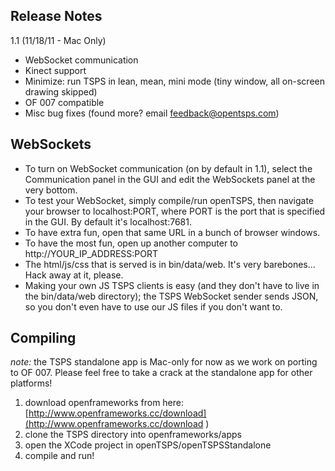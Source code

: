 Release Notes
------------

1.1 (11/18/11 - Mac Only)
* WebSocket communication
* Kinect support
* Minimize: run TSPS in lean, mean, mini mode (tiny window, all on-screen drawing skipped)
* OF 007 compatible 
* Misc bug fixes (found more? email feedback@opentsps.com)

WebSockets
------------

* To turn on WebSocket communication (on by default in 1.1), select the Communication panel in the GUI and edit the WebSockets panel at the very bottom.
* To test your WebSocket, simply compile/run openTSPS, then navigate your browser to localhost:PORT, where PORT is the port that is specified in the GUI. By default it's localhost:7681.
* To have extra fun, open that same URL in a bunch of browser windows.
* To have the most fun, open up another computer to http://YOUR_IP_ADDRESS:PORT
* The html/js/css that is served is in bin/data/web. It's very barebones... Hack away at it, please.
* Making your own JS TSPS clients is easy (and they don't have to live in the bin/data/web directory); the TSPS WebSocket sender sends JSON, so you don't even have to use our JS files if you don't want to.

Compiling
------------
*note:* the TSPS standalone app is Mac-only for now as we work on porting to OF 007. Please feel free to take a 
crack at the standalone app for other platforms!

1. download openframeworks from here: [http://www.openframeworks.cc/download](http://www.openframeworks.cc/download )
2. clone the TSPS directory into openframeworks/apps
3. open the XCode project in openTSPS/openTSPSStandalone
4. compile and run!